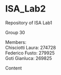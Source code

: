 # ISA_Lab2
Repository of ISA Lab1

Group 30

Members:\
Chisciotti Laura: 274728\
Federico Fusto: 279925\
Goti Gianluca: 269825

Content
